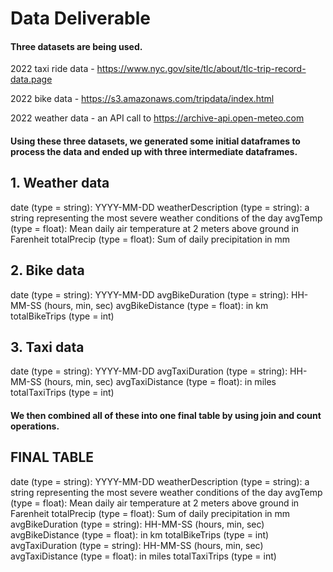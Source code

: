 # Data Deliverable

#### Three datasets are being used.

2022 taxi ride data - https://www.nyc.gov/site/tlc/about/tlc-trip-record-data.page

2022 bike data - https://s3.amazonaws.com/tripdata/index.html

2022 weather data - an API call to https://archive-api.open-meteo.com

#### Using these three datasets, we generated some initial dataframes to process the data and ended up with three intermediate dataframes.

##  1. Weather data

date (type = string): YYYY-MM-DD
weatherDescription (type = string): a string representing the most severe weather conditions of the day
avgTemp (type = float): Mean daily air temperature at 2 meters above ground in Farenheit
totalPrecip (type = float): Sum of daily precipitation in mm

##  2. Bike data

date (type = string): YYYY-MM-DD
avgBikeDuration (type = string): HH-MM-SS (hours, min, sec)
avgBikeDistance (type = float): in km
totalBikeTrips (type = int)

## 3. Taxi data

date (type = string): YYYY-MM-DD
avgTaxiDuration (type = string): HH-MM-SS (hours, min, sec)
avgTaxiDistance (type = float): in miles
totalTaxiTrips (type = int)

#### We then combined all of these into one final table by using join and count operations.

## FINAL TABLE

date (type = string): YYYY-MM-DD
weatherDescription (type = string): a string representing the most severe weather conditions of the day
avgTemp (type = float): Mean daily air temperature at 2 meters above ground in Farenheit
totalPrecip (type = float): Sum of daily precipitation in mm
avgBikeDuration (type = string): HH-MM-SS (hours, min, sec)
avgBikeDistance (type = float): in km
totalBikeTrips (type = int)
avgTaxiDuration (type = string): HH-MM-SS (hours, min, sec)
avgTaxiDistance (type = float): in miles
totalTaxiTrips (type = int)

